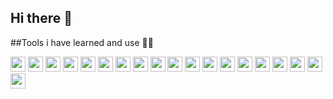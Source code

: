 ## Hi there 👋

##Tools i have learned and use 🧑‍💻
<p>
  <img src="https://cdn.jsdelivr.net/gh/devicons/devicon@latest/icons/html5/html5-original.svg" width="24" height="24" />
  <img src="https://cdn.jsdelivr.net/gh/devicons/devicon@latest/icons/css3/css3-original.svg" width="24" height="24" />
  <img src="https://cdn.jsdelivr.net/gh/devicons/devicon@latest/icons/javascript/javascript-original.svg" width="24" height="24" />
  <img src="https://cdn.jsdelivr.net/gh/devicons/devicon@latest/icons/typescript/typescript-original.svg" width="24" height="24" />
  <img src="https://cdn.jsdelivr.net/gh/devicons/devicon@latest/icons/php/php-original.svg" width="24" height="24" />        
  <img src="https://cdn.jsdelivr.net/gh/devicons/devicon@latest/icons/tailwindcss/tailwindcss-original.svg" width="24" height="24" />
  <img src="https://cdn.jsdelivr.net/gh/devicons/devicon@latest/icons/vuejs/vuejs-original.svg" width="24" height="24" />       
  <img src="https://cdn.jsdelivr.net/gh/devicons/devicon@latest/icons/vuetify/vuetify-original.svg" width="24" height="24" />
  <img src="https://cdn.jsdelivr.net/gh/devicons/devicon@latest/icons/nuxtjs/nuxtjs-original.svg" width="24" height="24" />
  <img src="https://cdn.jsdelivr.net/gh/devicons/devicon@latest/icons/react/react-original.svg" width="24" height="24" />
  <img src="https://cdn.jsdelivr.net/gh/devicons/devicon@latest/icons/laravel/laravel-original.svg" width="24" height="24" />
  <img src="https://cdn.jsdelivr.net/gh/devicons/devicon@latest/icons/flask/flask-original.svg" width="24" height="24" />
  <img src="https://cdn.jsdelivr.net/gh/devicons/devicon@latest/icons/docker/docker-original.svg" width="24" height="24" />
  <img src="https://cdn.jsdelivr.net/gh/devicons/devicon@latest/icons/wordpress/wordpress-plain.svg" width="24" height="24" />
  <img src="https://cdn.jsdelivr.net/gh/devicons/devicon@latest/icons/mysql/mysql-original.svg" width="24" height="24" />
  <img src="https://cdn.jsdelivr.net/gh/devicons/devicon@latest/icons/mongodb/mongodb-original.svg" width="24" height="24" />
  <img src="https://cdn.jsdelivr.net/gh/devicons/devicon@latest/icons/python/python-original.svg" width="24" height="24" />
  <img src="https://cdn.jsdelivr.net/gh/devicons/devicon@latest/icons/git/git-original.svg" width="24" height="24" />
  <img src="https://cdn.jsdelivr.net/gh/devicons/devicon@latest/icons/github/github-original.svg" width="24" height="24" />      
</p>

<!--
**21DP2MLejn/21DP2MLejn** is a ✨ _special_ ✨ repository because its `README.md` (this file) appears on your GitHub profile.

Here are some ideas to get you started:

- 🔭 I’m currently working on ...
- 🌱 I’m currently learning ...
- 👯 I’m looking to collaborate on ...
- 🤔 I’m looking for help with ...
- 💬 Ask me about ...
- 📫 How to reach me: ...
- 😄 Pronouns: ...
- ⚡ Fun fact: ...
-->
